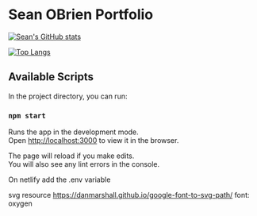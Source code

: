 # Sean OBrien Portfolio
[![Sean's GitHub stats](https://github-readme-stats.vercel.app/api?username=sobrien-banyan&count_private=true&show_icons=true&hide=stars,issues,prs,contribs)](https://github.com/sobrien-banyan/github-readme-stats)


[![Top Langs](https://github-readme-stats.vercel.app/api/top-langs/?username=sobrien-banyan&layout=compact)](https://github.com/username=sobrien-banyan/github-readme-stats)
## Available Scripts

In the project directory, you can run:

### `npm start`

Runs the app in the development mode.\
Open [http://localhost:3000](http://localhost:3000) to view it in the browser.

The page will reload if you make edits.\
You will also see any lint errors in the console.

On netlify add the .env variable

svg resource https://danmarshall.github.io/google-font-to-svg-path/
font: oxygen 